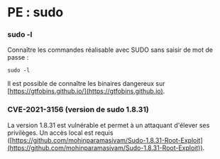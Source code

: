 # PE : sudo

### sudo -l

Connaître les commandes réalisable avec SUDO sans saisir de mot de passe :

```
sudo -l
```

Il est possible de connaître les binaires dangereux sur [https://gtfobins.github.io/](https://gtfobins.github.io).

### CVE-2021-3156 (version de sudo 1.8.31)

La version 1.8.31 est vulnérable et permet à un attaquant d'élever ses privilèges. Un accès local est requis ([https://github.com/mohinparamasivam/Sudo-1.8.31-Root-Exploit](https://github.com/mohinparamasivam/Sudo-1.8.31-Root-Exploit)).
